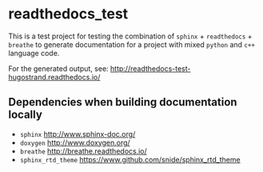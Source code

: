 # readthedocs_test

This is a test project for testing the combination of `sphinx` + `readthedocs` + `breathe` to generate documentation for a project with mixed `python` and `c++` language code.

For the generated output, see:
http://readthedocs-test-hugostrand.readthedocs.io/

## Dependencies when building documentation locally

- `sphinx` http://www.sphinx-doc.org/
- `doxygen` http://www.doxygen.org/
- `breathe` http://breathe.readthedocs.io/
- `sphinx_rtd_theme` https://www.github.com/snide/sphinx_rtd_theme
